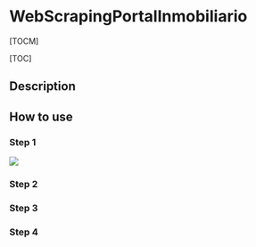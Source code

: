 # WebScrapingPortalInmobiliario

[TOCM]

[TOC]

## Description

## How to use

### Step 1

![](https://github.com/Beizaaa/WebScrapingPortalInmobiliario/images/Pic_1.png)
### Step 2
### Step 3
### Step 4
